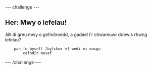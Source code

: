 \--- challenge \---

## Her: Mwy o lefelau!

Alli di greu mwy o gefndiroedd, a gadael i'r chwareuwr ddewis rhwng lefelau?

```blocks
    pan fo bysell [bylchwr v] wedi ei wasgu
        cefndir nesaf
```

\--- /challenge \---